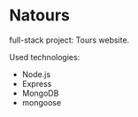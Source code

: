 # Natours

full-stack project: Tours website.

Used technologies:

- Node.js
- Express
- MongoDB
- mongoose
